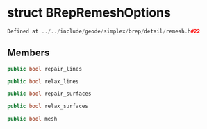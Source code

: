 # struct BRepRemeshOptions

```cpp
Defined at ../../include/geode/simplex/brep/detail/remesh.h#22
```

## Members

```cpp
public bool repair_lines

```

```cpp
public bool relax_lines

```

```cpp
public bool repair_surfaces

```

```cpp
public bool relax_surfaces

```

```cpp
public bool mesh

```



